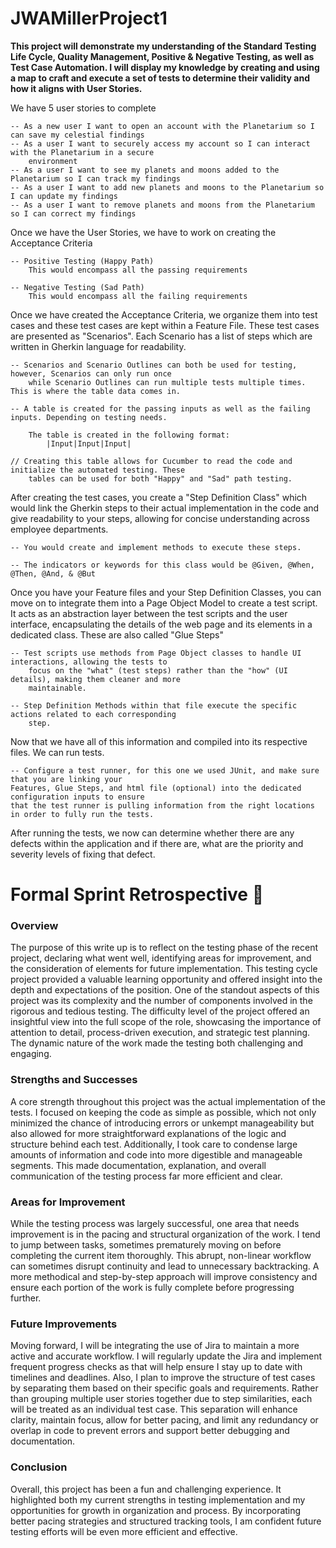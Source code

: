 ﻿# JWAMillerProject1

 **This project will demonstrate my understanding of the Standard Testing Life Cycle, Quality Management, Positive & Negative Testing, as well as Test Case Automation. 
    I will display my knowledge by creating and using a map to craft and execute a set of tests to determine their validity and how it aligns with User Stories.**

We have 5 user stories to complete 

    -- As a new user I want to open an account with the Planetarium so I can save my celestial findings
    -- As a user I want to securely access my account so I can interact with the Planetarium in a secure 
        environment
    -- As a user I want to see my planets and moons added to the Planetarium so I can track my findings
    -- As a user I want to add new planets and moons to the Planetarium so I can update my findings
    -- As a user I want to remove planets and moons from the Planetarium so I can correct my findings

Once we have the User Stories, we have to work on creating the Acceptance Criteria 

    -- Positive Testing (Happy Path)
        This would encompass all the passing requirements

    -- Negative Testing (Sad Path)
        This would encompass all the failing requirements

Once we have created the Acceptance Criteria, we organize them into test cases and these test cases are kept within a Feature File. These test cases are presented as "Scenarios". Each Scenario has a list of steps which are written in Gherkin language for readability. 

    -- Scenarios and Scenario Outlines can both be used for testing, however, Scenarios can only run once 
        while Scenario Outlines can run multiple tests multiple times. This is where the table data comes in.

    -- A table is created for the passing inputs as well as the failing inputs. Depending on testing needs.  

        The table is created in the following format:
            |Input|Input|Input|   

    // Creating this table allows for Cucumber to read the code and initialize the automated testing. These 
        tables can be used for both "Happy" and "Sad" path testing. 

After creating the test cases, you create a "Step Definition Class" which would link the Gherkin steps to their actual implementation in the code and give readability to your steps, allowing for concise understanding across employee departments. 

    -- You would create and implement methods to execute these steps. 

    -- The indicators or keywords for this class would be @Given, @When, @Then, @And, & @But
    
Once you have your Feature files and your Step Definition Classes, you can move on to integrate them into a Page Object Model to create a test script. It acts as an abstraction layer between the test scripts and the user interface, encapsulating the details of the web page and its elements in a dedicated class. These are also called "Glue Steps"

    -- Test scripts use methods from Page Object classes to handle UI interactions, allowing the tests to 
        focus on the "what" (test steps) rather than the "how" (UI details), making them cleaner and more 
        maintainable.

    -- Step Definition Methods within that file execute the specific actions related to each corresponding 
        step.

Now that we have all of this information and compiled into its respective files. We can run tests. 

    -- Configure a test runner, for this one we used JUnit, and make sure that you are linking your 
    Features, Glue Steps, and html file (optional) into the dedicated configuration inputs to ensure 
    that the test runner is pulling information from the right locations in order to fully run the tests. 

After running the tests, we now can determine whether there are any defects within the application and if there are, what are the priority and severity levels of fixing that defect. 


# Formal Sprint Retrospective :partying_face:	

### Overview

The purpose of this write up is to reflect on the testing phase of the recent project, declaring what went well, identifying areas for improvement, and the consideration of elements for future implementation. This testing cycle project provided a valuable learning opportunity and offered insight into the depth and expectations of the position. One of the standout aspects of this project was its complexity and the number of components involved in the rigorous and tedious testing. The difficulty level of the project offered an insightful view into the full scope of the role, showcasing the importance of attention to detail, process-driven execution, and strategic test planning. The dynamic nature of the work made the testing both challenging and engaging.

### Strengths and Successes

A core strength throughout this project was the actual implementation of the tests. I focused on keeping the code as simple as possible, which not only minimized the chance of introducing errors or unkempt manageability but also allowed for more straightforward explanations of the logic and structure behind each test.
Additionally, I took care to condense large amounts of information and code into more digestible and manageable segments. This made documentation, explanation, and overall communication of the testing process far more efficient and clear.

### Areas for Improvement

While the testing process was largely successful, one area that needs improvement is in the pacing and structural organization of the work. I tend to jump between tasks, sometimes prematurely moving on before completing the current item thoroughly. This abrupt, non-linear workflow can sometimes disrupt continuity and lead to unnecessary backtracking.
A more methodical and step-by-step approach will improve consistency and ensure each portion of the work is fully complete before progressing further.


### Future Improvements

Moving forward, I will be integrating the use of Jira to maintain a more active and accurate workflow. I will regularly update the Jira and implement frequent progress checks as that will help ensure I stay up to date with timelines and deadlines.
Also, I plan to improve the structure of test cases by separating them based on their specific goals and requirements. Rather than grouping multiple user stories together due to step similarities, each will be treated as an individual test case. This separation will enhance clarity, maintain focus, allow for better pacing, and limit any redundancy or overlap in code to prevent errors and support better debugging and documentation.

### Conclusion

Overall, this project has been a fun and challenging experience. It highlighted both my current strengths in testing implementation and my opportunities for growth in organization and process. By incorporating better pacing strategies and structured tracking tools, I am confident future testing efforts will be even more efficient and effective.







